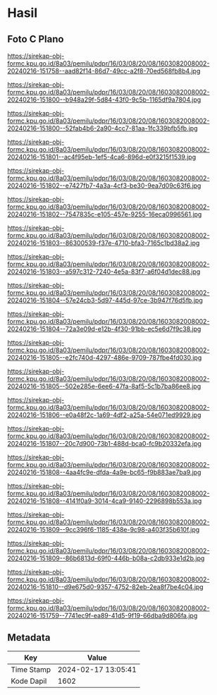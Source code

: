 # Hasil

## Foto C Plano

https://sirekap-obj-formc.kpu.go.id/8a03/pemilu/pdpr/16/03/08/20/08/1603082008002-20240216-151758--aad82f14-86d7-49cc-a2f8-70ed568fb8b4.jpg

https://sirekap-obj-formc.kpu.go.id/8a03/pemilu/pdpr/16/03/08/20/08/1603082008002-20240216-151800--b948a29f-5d84-43f0-9c5b-1165df9a7804.jpg

https://sirekap-obj-formc.kpu.go.id/8a03/pemilu/pdpr/16/03/08/20/08/1603082008002-20240216-151800--52fab4b6-2a90-4cc7-81aa-1fc339bfb5fb.jpg

https://sirekap-obj-formc.kpu.go.id/8a03/pemilu/pdpr/16/03/08/20/08/1603082008002-20240216-151801--ac4f95eb-1ef5-4ca6-896d-e0f3215f1539.jpg

https://sirekap-obj-formc.kpu.go.id/8a03/pemilu/pdpr/16/03/08/20/08/1603082008002-20240216-151802--e7427fb7-4a3a-4cf3-be30-9ea7d09c63f6.jpg

https://sirekap-obj-formc.kpu.go.id/8a03/pemilu/pdpr/16/03/08/20/08/1603082008002-20240216-151802--7547835c-e105-457e-9255-16eca0996561.jpg

https://sirekap-obj-formc.kpu.go.id/8a03/pemilu/pdpr/16/03/08/20/08/1603082008002-20240216-151803--86300539-f37e-4710-bfa3-7165c1bd38a2.jpg

https://sirekap-obj-formc.kpu.go.id/8a03/pemilu/pdpr/16/03/08/20/08/1603082008002-20240216-151803--a597c312-7240-4e5a-83f7-a6f04d1dec88.jpg

https://sirekap-obj-formc.kpu.go.id/8a03/pemilu/pdpr/16/03/08/20/08/1603082008002-20240216-151804--57e24cb3-5d97-445d-97ce-3b947f76d5fb.jpg

https://sirekap-obj-formc.kpu.go.id/8a03/pemilu/pdpr/16/03/08/20/08/1603082008002-20240216-151804--72a3e09d-e12b-4f30-91bb-ec5e6d7f9c38.jpg

https://sirekap-obj-formc.kpu.go.id/8a03/pemilu/pdpr/16/03/08/20/08/1603082008002-20240216-151805--e2fc740d-4297-486e-9709-787fbe4fd030.jpg

https://sirekap-obj-formc.kpu.go.id/8a03/pemilu/pdpr/16/03/08/20/08/1603082008002-20240216-151805--502e285e-6ee6-47fa-8af5-5c1b7ba86ee8.jpg

https://sirekap-obj-formc.kpu.go.id/8a03/pemilu/pdpr/16/03/08/20/08/1603082008002-20240216-151806--e0a48f2c-1a69-4df2-a25a-54e071ed9929.jpg

https://sirekap-obj-formc.kpu.go.id/8a03/pemilu/pdpr/16/03/08/20/08/1603082008002-20240216-151807--20c7d900-73b1-488d-bca0-fc9b20332efa.jpg

https://sirekap-obj-formc.kpu.go.id/8a03/pemilu/pdpr/16/03/08/20/08/1603082008002-20240216-151808--4aa4fc9e-dfda-4a9e-bc65-f9b883ae7ba9.jpg

https://sirekap-obj-formc.kpu.go.id/8a03/pemilu/pdpr/16/03/08/20/08/1603082008002-20240216-151808--4141f0a9-3014-4ca9-9140-2296898b553a.jpg

https://sirekap-obj-formc.kpu.go.id/8a03/pemilu/pdpr/16/03/08/20/08/1603082008002-20240216-151809--9cc396f6-1185-438e-9c98-a403f35b610f.jpg

https://sirekap-obj-formc.kpu.go.id/8a03/pemilu/pdpr/16/03/08/20/08/1603082008002-20240216-151809--86b6813d-69f0-446b-b08a-c2db933e1d2b.jpg

https://sirekap-obj-formc.kpu.go.id/8a03/pemilu/pdpr/16/03/08/20/08/1603082008002-20240216-151810--d9e675d0-9357-4752-82eb-2ea8f7be4c04.jpg

https://sirekap-obj-formc.kpu.go.id/8a03/pemilu/pdpr/16/03/08/20/08/1603082008002-20240216-151759--7741ec9f-ea89-41d5-9f19-66dba9d806fa.jpg


## Metadata

| Key        | Value               |
| ---------- | ------------------- |
| Time Stamp | 2024-02-17 13:05:41 |
| Kode Dapil | 1602                |



